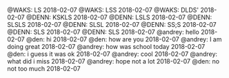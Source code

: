 @WAKS: LS 2018-02-07
@WAKS: LSS 2018-02-07
@WAKS: DLDS' 2018-02-07
@DENN: KSKLS 2018-02-07
@DENN: LSLS 2018-02-07
@DENN: SLSLS 2018-02-07
@DENN: SLSL 2018-02-07
@DENN: SS;S 2018-02-07
@DENN: SLS 2018-02-07
@DENN: SLS 2018-02-07
@andrey: hello 2018-02-07
@den: hi 2018-02-07
@den: how are you 2018-02-07
@andrey: I am doing great 2018-02-07
@andrey: how was school today 2018-02-07
@den: i guess it was ok 2018-02-07
@andrey: cool 2018-02-07
@andrey: what did i miss 2018-02-07
@andrey: hope not a lot 2018-02-07
@den: no not too much 2018-02-07
